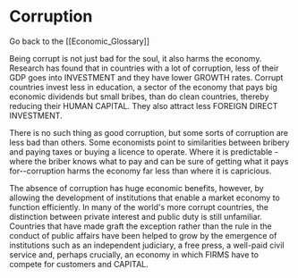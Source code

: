 # Corruption

Go back to the [[Economic_Glossary]]


Being corrupt is not just bad for the soul, it also harms the economy. Research has found that in countries with a lot of corruption, less of their GDP goes into INVESTMENT and they have lower GROWTH rates. Corrupt countries invest less in education, a sector of the economy that pays big economic dividends but small bribes, than do clean countries, thereby reducing their HUMAN CAPITAL. They also attract less FOREIGN DIRECT INVESTMENT.

There is no such thing as good corruption, but some sorts of corruption are less bad than others. Some economists point to similarities between bribery and paying taxes or buying a licence to operate. Where it is predictable - where the briber knows what to pay and can be sure of getting what it pays for--corruption harms the economy far less than where it is capricious.

The absence of corruption has huge economic benefits, however, by allowing the development of institutions that enable a market economy to function efficiently. In many of the world's more corrupt countries, the distinction between private interest and public duty is still unfamiliar. Countries that have made graft the exception rather than the rule in the conduct of public affairs have been helped to grow by the emergence of institutions such as an independent judiciary, a free press, a well-paid civil service and, perhaps crucially, an economy in which FIRMS have to compete for customers and CAPITAL.

